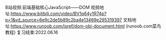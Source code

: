 B站视频:前端基础核心JavaScript——DOM
视频地址:https://www.bilibili.com/video/BV1q64y1R74p?p=1&vd_source=6e9c2de5b89c2ba4e13469e295319397
文档地址:https://www.runoob.com/jsref/dom-obj-document.html (runoob.com菜鸟教程)
复习结束:2022.06.16
